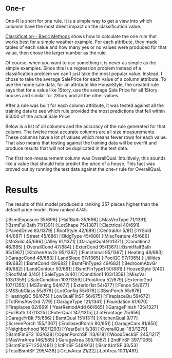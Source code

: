 One-r
-----
One-R is short for one rule.  It is a simple way to get a view into which columns have the most direct impact
on the classification value.

[Classification - Basic Methods](http://chem-eng.utoronto.ca/~datamining/Presentations/Basic_Methods.pdf)
shows how to calculate the one rule that works best for a simple weather example.  For each attribute, they
made tables of each value and how many yes or no values were produced for that value, then chose the larger
number as the rule.  

Of course, when you want to use something it is never as simple as the simple examples.  Since this is a regression
problem instead of a classification problem we can't just take the most popular value.  Instead, I chose to take the
average SalePrice for each value of a column attribute.  To use the home sale data, for an attribute like HouseStyle,
the created rule says that for a value like 1Story, use the average Sale Price for all 1Story houses and similar
for 2Story and all the other values.

After a rule was built for each column attribute, it was tested against all the training data to see which rule
provided the most predictions that fell within $5000 of the actual Sale Price

Below is a list of all columns and the accuracy of the rule generated for that column.  The twelve most accurate
columns are all size measurements.  These columns have a lot of values which means fewer rows for each value.  That
also means that testing against the training data will be overfit and produce results that will not be duplicated in
the test data.

The first non-measurement column was OverallQual.  Intuitively, this sounds like a value that should help predict
the price of a house.  This fact was proved out by running the test data against the  one-r rule for
OverallQual.

Results
=======
The results of this model produced a ranking 357 places higher than the default price model.  Now ranked 4745.



[:BsmtExposure 35/696]
[:HalfBath 35/696]
[:MasVnrType 71/1391]
[:BsmtFullBath 71/1391]
[:LotShape 75/1387]
[:Electrical 40/691]
[:PavedDrive 83/1379]
[:RoofStyle 42/689]
[:CentralAir 5/81]
[:YrSold 44/687]
[:Street 45/686]
[:BldgType 45/686]
[:MiscFeature 45/686]
[:MoSold 45/686]
[:Alley 91/1371]
[:GarageQual 91/1371]
[:Condition2 46/685]
[:OverallCond 47/684]
[:ExterCond 95/1367]
[:BsmtHalfBath 95/1367]
[:KitchenAbvGr 95/1367]
[:Functional 95/1367]
[:Heating 48/683]
[:GarageCond 48/683]
[:LandSlope 97/1365]
[:PoolQC 97/1365]
[:Utilities 49/682]
[:BsmtCond 49/682]
[:BsmtFinType2 49/682]
[:BedroomAbvGr 49/682]
[:LandContour 50/681]
[:BsmtFinType1 50/681]
[:HouseStyle 3/40]
[:RoofMatl 3/40]
[:SaleType 3/40]
[:Condition1 103/1359]
[:MiscVal 103/1359]
[:SaleCondition 103/1359]
[:PoolArea 52/679]
[:Exterior2nd 107/1355]
[:MSZoning 54/677]
[:Exterior1st 54/677]
[:Fence 54/677]
[:MSSubClass 55/676]
[:LotConfig 55/676]
[:3SsnPorch 55/676]
[:HeatingQC 56/675]
[:LowQualFinSF 56/675]
[:FireplaceQu 59/672]
[:TotRmsAbvGrd 7/79]
[:GarageType 121/1341]
[:Foundation 61/670]
[:Fireplaces 62/669]
[:YearRemodAdd 66/665]
[:GarageFinish 135/1327]
[:FullBath 137/1325]
[:ExterQual 147/1315]
[:LotFrontage 75/656]
[:GarageYrBlt 75/656]
[:BsmtQual 151/1311]
[:KitchenQual 9/77]
[:ScreenPorch 155/1307]
[:EnclosedPorch 80/651]
[:GarageCars 81/650]
[:Neighborhood 169/1293]
[:YearBuilt 5/38]
[:OverallQual 183/1279]
[:BsmtFinSF2 103/628]
[:OpenPorchSF 113/618]
[:WoodDeckSF 245/1217]
[:MasVnrArea 146/585]
[:GarageArea 395/1067]
[:2ndFlrSF 397/1065]
[:BsmtFinSF1 250/481]
[:1stFlrSF 549/913]
[:BsmtUnfSF 33/53]
[:TotalBsmtSF 295/436]
[:GrLivArea 21/22]
[:LotArea 1001/461]
